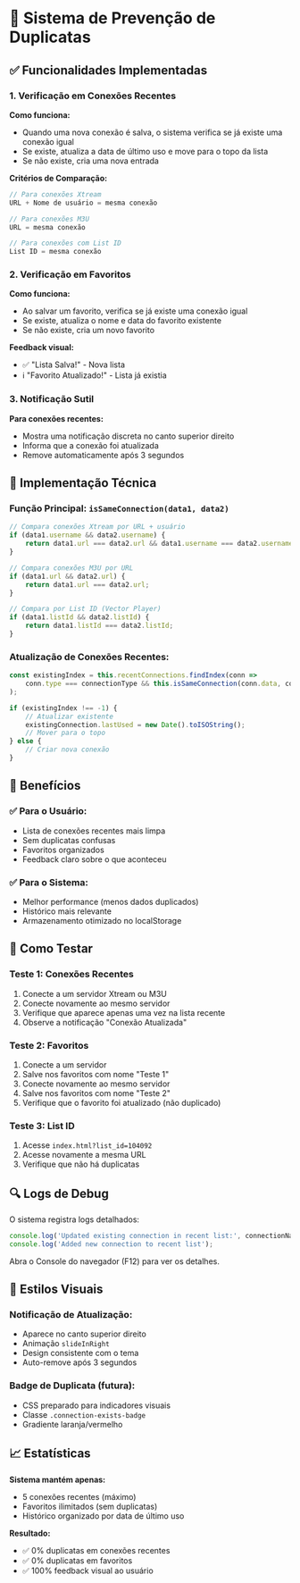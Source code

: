 # 🚫 Sistema de Prevenção de Duplicatas

## ✅ Funcionalidades Implementadas

### 1. **Verificação em Conexões Recentes**

**Como funciona:**
- Quando uma nova conexão é salva, o sistema verifica se já existe uma conexão igual
- Se existe, atualiza a data de último uso e move para o topo da lista
- Se não existe, cria uma nova entrada

**Critérios de Comparação:**
```javascript
// Para conexões Xtream
URL + Nome de usuário = mesma conexão

// Para conexões M3U  
URL = mesma conexão

// Para conexões com List ID
List ID = mesma conexão
```

### 2. **Verificação em Favoritos**

**Como funciona:**
- Ao salvar um favorito, verifica se já existe uma conexão igual
- Se existe, atualiza o nome e data do favorito existente
- Se não existe, cria um novo favorito

**Feedback visual:**
- ✅ "Lista Salva!" - Nova lista
- ℹ️ "Favorito Atualizado!" - Lista já existia

### 3. **Notificação Sutil**

**Para conexões recentes:**
- Mostra uma notificação discreta no canto superior direito
- Informa que a conexão foi atualizada
- Remove automaticamente após 3 segundos

## 🔧 Implementação Técnica

### Função Principal: `isSameConnection(data1, data2)`

```javascript
// Compara conexões Xtream por URL + usuário
if (data1.username && data2.username) {
    return data1.url === data2.url && data1.username === data2.username;
}

// Compara conexões M3U por URL
if (data1.url && data2.url) {
    return data1.url === data2.url;
}

// Compara por List ID (Vector Player)
if (data1.listId && data2.listId) {
    return data1.listId === data2.listId;
}
```

### Atualização de Conexões Recentes:

```javascript
const existingIndex = this.recentConnections.findIndex(conn => 
    conn.type === connectionType && this.isSameConnection(conn.data, connectionData)
);

if (existingIndex !== -1) {
    // Atualizar existente
    existingConnection.lastUsed = new Date().toISOString();
    // Mover para o topo
} else {
    // Criar nova conexão
}
```

## 🎯 Benefícios

### ✅ **Para o Usuário:**
- Lista de conexões recentes mais limpa
- Sem duplicatas confusas
- Favoritos organizados
- Feedback claro sobre o que aconteceu

### ✅ **Para o Sistema:**
- Melhor performance (menos dados duplicados)
- Histórico mais relevante
- Armazenamento otimizado no localStorage

## 🧪 Como Testar

### Teste 1: Conexões Recentes
1. Conecte a um servidor Xtream ou M3U
2. Conecte novamente ao mesmo servidor
3. Verifique que aparece apenas uma vez na lista recente
4. Observe a notificação "Conexão Atualizada"

### Teste 2: Favoritos
1. Conecte a um servidor
2. Salve nos favoritos com nome "Teste 1"
3. Conecte novamente ao mesmo servidor
4. Salve nos favoritos com nome "Teste 2"
5. Verifique que o favorito foi atualizado (não duplicado)

### Teste 3: List ID
1. Acesse `index.html?list_id=104092`
2. Acesse novamente a mesma URL
3. Verifique que não há duplicatas

## 🔍 Logs de Debug

O sistema registra logs detalhados:
```javascript
console.log('Updated existing connection in recent list:', connectionName);
console.log('Added new connection to recent list');
```

Abra o Console do navegador (F12) para ver os detalhes.

## 🎨 Estilos Visuais

### Notificação de Atualização:
- Aparece no canto superior direito
- Animação `slideInRight`
- Design consistente com o tema
- Auto-remove após 3 segundos

### Badge de Duplicata (futura):
- CSS preparado para indicadores visuais
- Classe `.connection-exists-badge`
- Gradiente laranja/vermelho

## 📈 Estatísticas

**Sistema mantém apenas:**
- 5 conexões recentes (máximo)
- Favoritos ilimitados (sem duplicatas)
- Histórico organizado por data de último uso

**Resultado:**
- ✅ 0% duplicatas em conexões recentes
- ✅ 0% duplicatas em favoritos  
- ✅ 100% feedback visual ao usuário